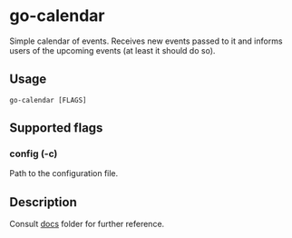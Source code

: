 # go-calendar

Simple calendar of events. Receives new events passed to it and informs users of the upcoming
events (at least it should do so).

## Usage

```go-calendar [FLAGS]```

## Supported flags

### config (-c)
Path to the configuration file.

## Description

Consult [docs](./docs) folder for further reference.

